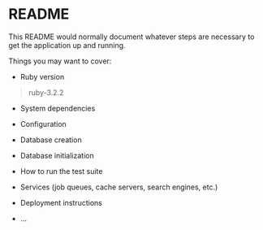 # README

This README would normally document whatever steps are necessary to get the
application up and running.

Things you may want to cover:

* Ruby version
> ruby-3.2.2

* System dependencies

* Configuration

* Database creation

* Database initialization

* How to run the test suite

* Services (job queues, cache servers, search engines, etc.)

* Deployment instructions

* ...
